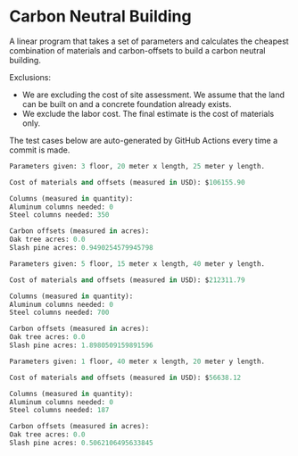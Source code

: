 # Carbon Neutral Building
A linear program that takes a set of parameters and calculates the cheapest combination of materials and carbon-offsets to build a carbon neutral building.

Exclusions:
- We are excluding the cost of site assessment. We assume that the land can be built on and a concrete foundation already exists.
- We exclude the labor cost. The final estimate is the cost of materials only.

The test cases below are auto-generated by GitHub Actions every time a commit is made.
<!-- TEST CASE 1 -->
```python
Parameters given: 3 floor, 20 meter x length, 25 meter y length.

Cost of materials and offsets (measured in USD): $106155.90

Columns (measured in quantity):
Aluminum columns needed: 0
Steel columns needed: 350

Carbon offsets (measured in acres):
Oak tree acres: 0.0
Slash pine acres: 0.9490254579945798
```
<!-- END TEST CASE -->

<!-- TEST CASE 2 -->
```python
Parameters given: 5 floor, 15 meter x length, 40 meter y length.

Cost of materials and offsets (measured in USD): $212311.79

Columns (measured in quantity):
Aluminum columns needed: 0
Steel columns needed: 700

Carbon offsets (measured in acres):
Oak tree acres: 0.0
Slash pine acres: 1.8980509159891596
```
<!-- END TEST CASE -->

<!-- TEST CASE 3 -->
```python
Parameters given: 1 floor, 40 meter x length, 20 meter y length.

Cost of materials and offsets (measured in USD): $56638.12

Columns (measured in quantity):
Aluminum columns needed: 0
Steel columns needed: 187

Carbon offsets (measured in acres):
Oak tree acres: 0.0
Slash pine acres: 0.5062106495633845
```
<!-- END TEST CASE -->
